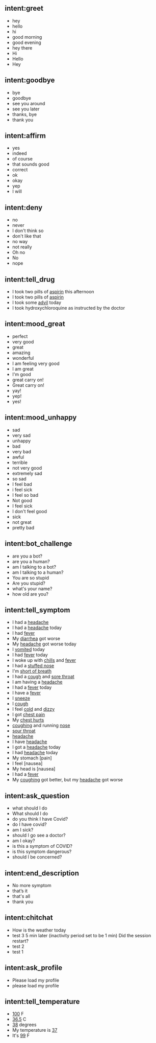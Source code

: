 ## intent:greet
- hey
- hello
- hi
- good morning
- good evening
- hey there
- Hi
- Hello
- Hey

## intent:goodbye
- bye
- goodbye
- see you around
- see you later
- thanks, bye
- thank you

## intent:affirm
- yes
- indeed
- of course
- that sounds good
- correct
- ok
- okay
- yep
- I will

## intent:deny
- no
- never
- I don't think so
- don't like that
- no way
- not really
- Oh no
- No
- nope

## intent:tell_drug
- I took two pills of [aspirin](CHEMICAL) this afternoon
- I took two pills of [aspirin](CHEMICAL)
- I took some [advil](CHEMICAL) today
- I took hydroxychloroquine as instructed by the doctor

## intent:mood_great
- perfect
- very good
- great
- amazing
- wonderful
- I am feeling very good
- I am great
- I'm good
- great carry on!
- Great carry on!
- yay!
- yep!
- yes!

## intent:mood_unhappy
- sad
- very sad
- unhappy
- bad
- very bad
- awful
- terrible
- not very good
- extremely sad
- so sad
- I feel bad
- i feel sick
- I feel so bad
- Not good
- I feel sick
- I don't feel good
- sick
- not great
- pretty bad

## intent:bot_challenge
- are you a bot?
- are you a human?
- am I talking to a bot?
- am I talking to a human?
- You are so stupid
- Are you stupid?
- what's your name?
- how old are you?

## intent:tell_symptom
- I had a [headache](DISEASE)
- I had a [headache](DISEASE) today
- I had [fever](DISEASE)
- My [diarrhea](DISEASE) got worse
- My [headache](DISEASE) got worse today
- I [vomited](DISEASE) today
- I had [fever](DISEASE) today
- I woke up with [chills](DISEASE) and [fever](DISEASE)
- I had a [stuffed nose](DISEASE)
- I'm [short of breath](DISEASE)
- I had a [cough](DISEASE) and [sore throat](DISEASE)
- I am having a [headache](DISEASE)
- I had a [fever](DISEASE) today
- I have a [fever](DISEASE)
- I [sneeze](DISEASE)
- I [cough](DISEASE)
- I feel [cold](DISEASE) and [dizzy](DISEASE)
- I got [chest pain](DISEASE)
- My [chest hurts](DISEASE)
- [coughing](DISEASE) and running [nose](DISEASE)
- [sour throat](DISEASE)
- [headache](DISEASE)
- I have [headache](DISEASE)
- I got a [headache](DISEASE) today
- I had [headache](DISEASE) today
- My stomach [pain]
- I feel [nausea]
- My head is [nausea]
- I had a [fever](DISEASE)
- My [coughing](DISEASE) got better, but my [headache](DISEASE) got worse

## intent:ask_question
- what should I do
- What should I do
- do you think I have Covid?
- do I have covid?
- am I sick?
- should I go see a doctor?
- am I okay?
- is this a symptom of COVID?
- is this symptom dangerous?
- should I be concerned?

## intent:end_description
- No more symptom
- that’s it
- that's all
- thank you

## intent:chitchat
- How is the weather today
- test 3 5 min later (inactivity period set to be 1 min) Did the session restart?
- test 2
- test 1

## intent:ask_profile
- Please load my profile
- please load my profile

## intent:tell_temperature
- [100](TEMPERATURE) F
- [36.5](TEMPERATURE) C
- [38](TEMPERATURE) degrees
- My temperature is [37](TEMPERATURE)
- It's [99](TEMPERATURE) F

